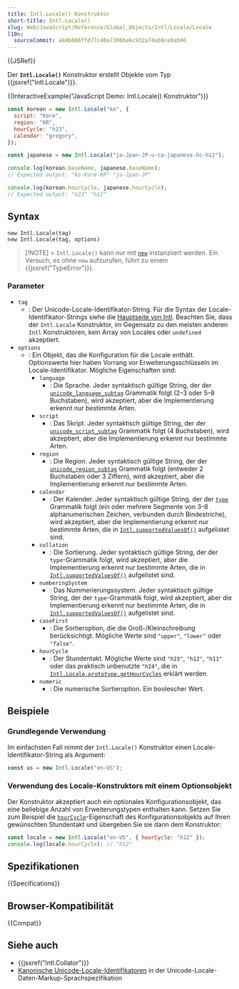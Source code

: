 ```yaml
---
title: Intl.Locale() Konstruktor
short-title: Intl.Locale()
slug: Web/JavaScript/Reference/Global_Objects/Intl/Locale/Locale
l10n:
  sourceCommit: a84b606ffd77c40a7306be6c932a74ab9ce6ab96
---
```


{{JSRef}}

Der **`Intl.Locale()`** Konstruktor erstellt Objekte vom Typ {{jsxref("Intl.Locale")}}.

{{InteractiveExample("JavaScript Demo: Intl.Locale() Konstruktor")}}

```js interactive-example
const korean = new Intl.Locale("ko", {
  script: "Kore",
  region: "KR",
  hourCycle: "h23",
  calendar: "gregory",
});

const japanese = new Intl.Locale("ja-Jpan-JP-u-ca-japanese-hc-h12");

console.log(korean.baseName, japanese.baseName);
// Expected output: "ko-Kore-KR" "ja-Jpan-JP"

console.log(korean.hourCycle, japanese.hourCycle);
// Expected output: "h23" "h12"
```

## Syntax

```js-nolint
new Intl.Locale(tag)
new Intl.Locale(tag, options)
```

> [!NOTE] > `Intl.Locale()` kann nur mit [`new`](/de/docs/Web/JavaScript/Reference/Operators/new) instanziiert werden. Ein Versuch, es ohne `new` aufzurufen, führt zu einem {{jsxref("TypeError")}}.

### Parameter

- `tag`
  - : Der Unicode-Locale-Identifikator-String. Für die Syntax der Locale-Identifikator-Strings siehe die [Hauptseite von Intl](/de/docs/Web/JavaScript/Reference/Global_Objects/Intl#locales_argument). Beachten Sie, dass der `Intl.Locale` Konstruktor, im Gegensatz zu den meisten anderen `Intl` Konstruktoren, kein Array von Locales oder `undefined` akzeptiert.
- `options`
  - : Ein Objekt, das die Konfiguration für die Locale enthält. Optionswerte hier haben Vorrang vor Erweiterungsschlüsseln im Locale-Identifikator. Mögliche Eigenschaften sind:
    - `language`
      - : Die Sprache. Jeder syntaktisch gültige String, der der [`unicode_language_subtag`](https://unicode.org/reports/tr35/#unicode_language_subtag) Grammatik folgt (2–3 oder 5–8 Buchstaben), wird akzeptiert, aber die Implementierung erkennt nur bestimmte Arten.
    - `script`
      - : Das Skript. Jeder syntaktisch gültige String, der der [`unicode_script_subtag`](https://unicode.org/reports/tr35/#unicode_script_subtag) Grammatik folgt (4 Buchstaben), wird akzeptiert, aber die Implementierung erkennt nur bestimmte Arten.
    - `region`
      - : Die Region. Jeder syntaktisch gültige String, der der [`unicode_region_subtag`](https://unicode.org/reports/tr35/#unicode_region_subtag) Grammatik folgt (entweder 2 Buchstaben oder 3 Ziffern), wird akzeptiert, aber die Implementierung erkennt nur bestimmte Arten.
    - `calendar`
      - : Der Kalender. Jeder syntaktisch gültige String, der der [`type`](https://unicode.org/reports/tr35/#Unicode_locale_identifier) Grammatik folgt (ein oder mehrere Segmente von 3–8 alphanumerischen Zeichen, verbunden durch Bindestriche), wird akzeptiert, aber die Implementierung erkennt nur bestimmte Arten, die in [`Intl.supportedValuesOf()`](/de/docs/Web/JavaScript/Reference/Global_Objects/Intl/supportedValuesOf#supported_calendar_types) aufgelistet sind.
    - `collation`
      - : Die Sortierung. Jeder syntaktisch gültige String, der der `type`-Grammatik folgt, wird akzeptiert, aber die Implementierung erkennt nur bestimmte Arten, die in [`Intl.supportedValuesOf()`](/de/docs/Web/JavaScript/Reference/Global_Objects/Intl/supportedValuesOf#supported_collation_types) aufgelistet sind.
    - `numberingSystem`
      - : Das Nummerierungssystem. Jeder syntaktisch gültige String, der der `type`-Grammatik folgt, wird akzeptiert, aber die Implementierung erkennt nur bestimmte Arten, die in [`Intl.supportedValuesOf()`](/de/docs/Web/JavaScript/Reference/Global_Objects/Intl/supportedValuesOf#supported_numbering_system_types) aufgelistet sind.
    - `caseFirst`
      - : Die Sortieroption, die die Groß-/Kleinschreibung berücksichtigt. Mögliche Werte sind `"upper"`, `"lower"` oder `"false"`.
    - `hourCycle`
      - : Der Stundentakt. Mögliche Werte sind `"h23"`, `"h12"`, `"h11"` oder das praktisch unbenutzte `"h24"`, die in [`Intl.Locale.prototype.getHourCycles`](/de/docs/Web/JavaScript/Reference/Global_Objects/Intl/Locale/getHourCycles#supported_hour_cycle_types) erklärt werden.
    - `numeric`
      - : Die numerische Sortieroption. Ein boolescher Wert.

## Beispiele

### Grundlegende Verwendung

Im einfachsten Fall nimmt der `Intl.Locale()` Konstruktor einen Locale-Identifikator-String als Argument:

```js
const us = new Intl.Locale("en-US");
```

### Verwendung des Locale-Konstruktors mit einem Optionsobjekt

Der Konstruktor akzeptiert auch ein optionales Konfigurationsobjekt, das eine beliebige Anzahl von Erweiterungstypen enthalten kann. Setzen Sie zum Beispiel die [`hourCycle`](/de/docs/Web/JavaScript/Reference/Global_Objects/Intl/Locale/hourCycle)-Eigenschaft des Konfigurationsobjekts auf Ihren gewünschten Stundentakt und übergeben Sie sie dann dem Konstruktor:

```js
const locale = new Intl.Locale("en-US", { hourCycle: "h12" });
console.log(locale.hourCycle); // "h12"
```

## Spezifikationen

{{Specifications}}

## Browser-Kompatibilität

{{Compat}}

## Siehe auch

- {{jsxref("Intl.Collator")}}
- [Kanonische Unicode-Locale-Identifikatoren](https://www.unicode.org/reports/tr35/#Canonical_Unicode_Locale_Identifiers) in der Unicode-Locale-Daten-Markup-Sprachspezifikation
